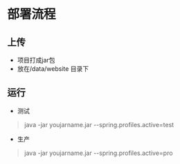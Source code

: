 # 部署流程

## 上传
* 项目打成jar包
* 放在/data/website 目录下

## 运行
* 测试
>java -jar youjarname.jar --spring.profiles.active=test

* 生产
>java -jar youjarname.jar --spring.profiles.active=pro
